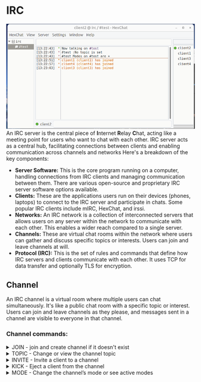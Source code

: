 # IRC

![""](HexChat.png)
An IRC server is the central piece of **I**nternet **R**elay **C**hat, acting like a meeting point for users who want to chat with each other. IRC server acts as a central hub, facilitating connections between clients and enabling communication across channels 
and networks Here's a breakdown of the key components:
- **Server Software:** This is the core program running on a computer, handling connections from IRC clients and managing communication between them. There are various open-source and proprietary IRC server software options available.
- **Clients:** These are the applications users run on their devices (phones, laptops) to connect to the IRC server and participate in chats. Some popular IRC clients include mIRC, HexChat, and irssi.
- **Networks:** An IRC network is a collection of interconnected servers that allows users on any server within the network to communicate with each other. This enables a wider reach compared to a single server.
- **Channels:** These are virtual chat rooms within the network where users can gather and discuss specific topics or interests. Users can join and leave channels at will.
- **Protocol (IRC):** This is the set of rules and commands that define how IRC servers and clients communicate with each other. It uses TCP for data transfer and optionally TLS for encryption.

## Channel
An IRC channel is a virtual room where multiple users can chat simultaneously. It's like a public chat room with a specific topic or interest. Users can join and leave channels as they please, and messages sent in a channel are visible to everyone in that channel. 
### Channel commands:
<details>
  <summary> JOIN - join and create channel if it doesn't exist </summary>
</br>
  **JOIN #channelName** - sent from client </br>
  channel name has to start with a **#** and cannot be longer than 50 chracters </br>
  **:ourSuperServer 001 client1 :Welcome to ft_irc server!** - server response (if client has been registered)
  
</details>

<details>
  <summary>TOPIC - Change or view the channel topic </summary>
  
</details>
<details>
  <summary>INVITE - Invite a client to a channel </summary>
</details>
<details>
  <summary>KICK -  Eject a client from the channel</summary>
</details>
<details>
  <summary>MODE - Change the channel’s mode or see active modes</summary>
</details>


